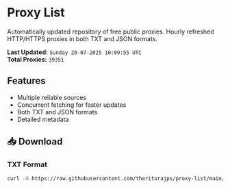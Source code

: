 # Proxy List

Automatically updated repository of free public proxies. Hourly refreshed HTTP/HTTPS proxies in both TXT and JSON formats.

**Last Updated:** `Sunday 20-07-2025 10:09:55 UTC`  
**Total Proxies:** `39351`

## Features
- Multiple reliable sources
- Concurrent fetching for faster updates
- Both TXT and JSON formats
- Detailed metadata

## 📥 Download

### TXT Format
```bash
curl -O https://raw.githubusercontent.com/theriturajps/proxy-list/main/proxies.txt